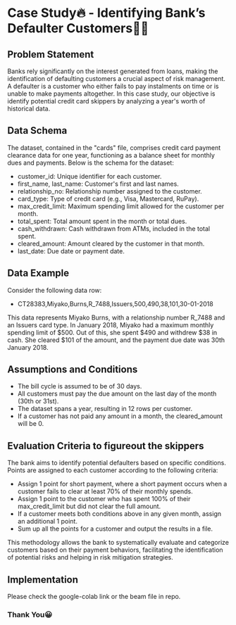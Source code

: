 # Case Study🔥 - Identifying Bank’s Defaulter Customers🏦🏧

## Problem Statement
Banks rely significantly on the interest generated from loans, making the identification of defaulting customers a crucial aspect of risk management. A defaulter is a customer who either fails to pay instalments on time or is unable to make payments altogether. In this case study, our objective is identify potential credit card skippers by analyzing a year's worth of historical data.


## Data Schema
The dataset, contained in the "cards" file, comprises credit card payment clearance data for one year, functioning as a balance sheet for monthly dues and payments. Below is the schema for the dataset:

* customer_id: Unique identifier for each customer.
* first_name, last_name: Customer's first and last names.
* relationship_no: Relationship number assigned to the customer.
* card_type: Type of credit card (e.g., Visa, Mastercard, RuPay).
* max_credit_limit: Maximum spending limit allowed for the customer per month.
* total_spent: Total amount spent in the month or total dues.
* cash_withdrawn: Cash withdrawn from ATMs, included in the total spent.
* cleared_amount: Amount cleared by the customer in that month.
* last_date: Due date or payment date.


## Data Example

Consider the following data row:
* CT28383,Miyako,Burns,R_7488,Issuers,500,490,38,101,30-01-2018

This data represents Miyako Burns, with a relationship number R_7488 and an Issuers card type. In January 2018, Miyako had a maximum monthly spending limit of $500. Out of this, she spent $490 and withdrew $38 in cash. She cleared $101 of the amount, and the payment due date was 30th January 2018.


## Assumptions and Conditions

* The bill cycle is assumed to be of 30 days.
* All customers must pay the due amount on the last day of the month (30th or 31st).
* The dataset spans a year, resulting in 12 rows per customer.
* If a customer has not paid any amount in a month, the cleared_amount will be 0.


## Evaluation Criteria to figureout the skippers
The bank aims to identify potential defaulters based on specific conditions. Points are assigned to each customer according to the following criteria:

* Assign 1 point for short payment, where a short payment occurs when a customer fails to clear at least 70% of their monthly spends.
* Assign 1 point to the customer who has spent 100% of their max_credit_limit but did not clear the full amount.
* If a customer meets both conditions above in any given month, assign an additional 1 point.
* Sum up all the points for a customer and output the results in a file.

This methodology allows the bank to systematically evaluate and categorize customers based on their payment behaviors, facilitating the identification of potential risks and helping in risk mitigation strategies.

## Implementation
Please check the google-colab link or the beam file in repo. 


### Thank You😀
